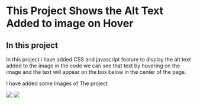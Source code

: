 # This Project Shows the Alt Text Added to image on Hover

## In this project

In this project i have added CSS and javascript feature to display the alt text added to the image in the code
we can see that text by hovering on the image and the text will appear on the box below in the center of the 
page.

I have added some Images of The project

<img src =".jpg">
<img src =" .jpg">
